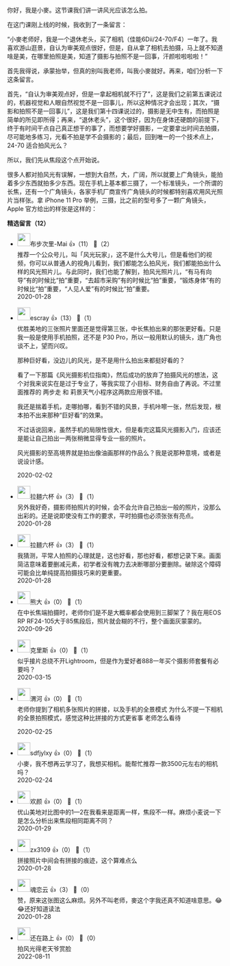 你好，我是小麥。这节课我们讲一讲风光应该怎么拍。

在这门课刚上线的时候，我收到了一条留言：

“小麥老师好，我是一个退休老头，买了相机（佳能6Dⅱ/24-70/F4）一年了。我喜欢游山逛景，自认为审美观点很好，但是，自从拿了相机去拍摄，马上就不知道啥是美，在哪里拍照是美，知道了摄影与拍照不是一回事，汗颜啦啦啦啦！”

首先我得说，承蒙抬举，但真的别叫我老师，叫我小麥就好。再来，咱们分析一下这条留言。

首先，“自认为审美观点好，但是一拿起相机就不行了”，这是我们之前第五课说过的，机器视觉和人眼自然视觉不是一回事儿，所以这种情况才会出现；其次，“摄影和拍照不是一回事儿”，这是我们第十四课说过的，摄影是无中生有，而拍照是简单的所见即所得；再来，“退休老头”，这个很好，因为在身体还硬朗的前提下，终于有时间干点自己真正想干的事了，而想要学好摄影，一定要拿出时间去拍摄，尽可能地多练习，光看不拍是学不会摄影的；最后，回到唯一的一个技术点上，24-70 适合拍风光么？

所以，我们先从焦段这个点开始说。

很多人都对拍风光有误解，一想到大自然，大，广阔，所以就要上广角镜头，能拍着多少东西就拍多少东西。现在手机上基本都三摄了，一个标准镜头，一个所谓的长焦，还有一个广角镜头，各家手机厂商宣传广角镜头的时候都特别喜欢用风光照片当样张。拿 iPhone 11 Pro 举例，三摄，比之前的型号多了一颗广角镜头，Apple 官方给出的样张是这样的：
<div><strong>精选留言（12）</strong></div><ul>
<li><img src="https://static001.geekbang.org/account/avatar/00/19/61/35/acc2ed75.jpg" width="30px"><span>布步次里-Mai</span> 👍（11） 💬（2）<div>
推荐一个公众号儿，叫「风光玩家」，这不是什么大号儿，但是看他们的视频，你可以从普通人的视角儿看到，我们都能怎么拍风光，我们都能拍出什么样的风光照片儿。与此同时，我们也能了解到，拍风光照片儿，“有马有向导”有的时候比“拍”重要，“去超市采购”有的时候比“拍”重要，“锻炼身体”有的时候比“拍”重要，“人见人爱”有的时候比“拍”重要。</div>2020-01-28</li><br/><li><img src="https://static001.geekbang.org/account/avatar/00/0f/92/6d/becd841a.jpg" width="30px"><span>escray</span> 👍（13） 💬（1）<div>优胜美地的三张照片里面还是觉得第三张，中长焦拍出来的那张更好看。只是我一般是使用手机拍照，还不是 P30 Pro，所以一般用默认的镜头，连广角也谈不上，望而兴叹。

那种巨好看，没边儿的风光，是不是用什么拍出来都挺好看的？

看了一下那篇《风光摄影机位指南》，然后成功的放弃了拍摄风光的想法，这个对我来说实在是过于专业了，等我实现了小目标、财务自由了再说。不过里面推荐的 两步走 和 莉景天气小程序这两款应用很不错。

我还是揣着手机，走哪拍哪，看到不错的风景，手机咔嚓一张，然后发现，根本拍不出来那种“巨好看”的效果。

不过话说回来，虽然手机的局限性很大，但是看完这篇风光摄影入门，应该还是能让自己拍出一两张稍微显得专业一些的照片。

风光摄影的至高境界就是拍出像油画那样的作品么？我是说那种意境，或者是说设计感。</div>2020-02-02</li><br/><li><img src="https://static001.geekbang.org/account/avatar/00/0f/94/34/64972919.jpg" width="30px"><span>拉麺六杯</span> 👍（3） 💬（1）<div>另外我好奇，摄影师拍照片的时候，会不会允许自己拍出一般的照片，没那么出彩的。还是说即使没有工作的要求，平时拍摄也必须张张有亮点。</div>2020-01-28</li><br/><li><img src="https://static001.geekbang.org/account/avatar/00/0f/94/34/64972919.jpg" width="30px"><span>拉麺六杯</span> 👍（3） 💬（1）<div>我猜测，平常人拍照的心理就是，这也好看，那也好看，都想记录下来。画面简洁意味着要删减元素，初学者没有魄力去决断哪部分要删除。破除这个障碍可能会比单纯提高拍摄技巧来的更重要。</div>2020-01-28</li><br/><li><img src="https://static001.geekbang.org/account/avatar/00/1b/42/90/1b402e4a.jpg" width="30px"><span>熊大</span> 👍（0） 💬（1）<div>在中长焦端拍摄时，老师你们是不是大概率都会使用到三脚架了？我在用EOS RP RF24-105大于85焦段后，照片就会糊的不行，整个画面灰蒙蒙的。</div>2020-09-26</li><br/><li><img src="https://static001.geekbang.org/account/avatar/00/0f/aa/6e/f344810c.jpg" width="30px"><span>克里斯</span> 👍（0） 💬（1）<div>似乎接片总绕不开Lightroom，但是作为爱好者888一年买个摄影师套餐有必要吗？</div>2020-03-15</li><br/><li><img src="https://static001.geekbang.org/account/avatar/00/14/ff/1f/4f927519.jpg" width="30px"><span>渭河</span> 👍（0） 💬（1）<div>老师你提到了相机多张照片的拼接，以及手机的全景模式
为什么不提一下相机的全景拍照模式，感觉这种比拼接的方式更省事
老师怎么看待
</div>2020-02-25</li><br/><li><img src="https://static001.geekbang.org/account/avatar/00/1b/5e/28/6522b2fc.jpg" width="30px"><span>sdfjylxy</span> 👍（0） 💬（1）<div>小麥，我不想再云学习了，我想买相机。能帮忙推荐一款3500元左右的相机吗？</div>2020-02-24</li><br/><li><img src="http://thirdwx.qlogo.cn/mmopen/vi_32/lfMbV8RibrhFxjILg4550cSo2eKxv6zKkEzDWD8UtGPNZTxwE6OavVPLib40yVegEqGL2AbAUuziaOlic25KZfV8pw/132" width="30px"><span>欢颜</span> 👍（0） 💬（1）<div>优山美地对比图中的1—2在我看来是距离一样，焦段不一样。麻烦小麦说一下是怎么分析出来焦段相同距离不同？</div>2020-01-29</li><br/><li><img src="https://wx.qlogo.cn/mmopen/vi_32/DYAIOgq83eonUicCNJiaHaZ8vyUk1ibzZqe50QTfibsVECHkF3SfKkQYaDezyfWic6EWw1ck3ymm5CUPcLKTVKtsY7w/132" width="30px"><span>zx3109</span> 👍（0） 💬（1）<div>拼接照片中间会有拼接的痕迹，这个算难点么</div>2020-01-28</li><br/><li><img src="https://static001.geekbang.org/account/avatar/00/14/a4/45/b65f480b.jpg" width="30px"><span>魂恋云</span> 👍（3） 💬（0）<div>赞，原来这张图这么麻烦。另外不叫老师，麥这个字我还真不知道啥意思。😂😂还好知道读法</div>2020-01-28</li><br/><li><img src="https://static001.geekbang.org/account/avatar/00/11/7f/fb/9fc7816b.jpg" width="30px"><span>还在路上</span> 👍（0） 💬（0）<div>拍风光得老天爷赏脸</div>2022-08-11</li><br/>
</ul>